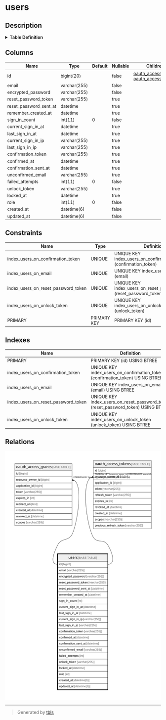 # users

## Description

<details>
<summary><strong>Table Definition</strong></summary>

```sql
CREATE TABLE `users` (
  `id` bigint(20) NOT NULL AUTO_INCREMENT,
  `email` varchar(255) NOT NULL DEFAULT '',
  `encrypted_password` varchar(255) NOT NULL DEFAULT '',
  `reset_password_token` varchar(255) DEFAULT NULL,
  `reset_password_sent_at` datetime DEFAULT NULL,
  `remember_created_at` datetime DEFAULT NULL,
  `sign_in_count` int(11) NOT NULL DEFAULT '0',
  `current_sign_in_at` datetime DEFAULT NULL,
  `last_sign_in_at` datetime DEFAULT NULL,
  `current_sign_in_ip` varchar(255) DEFAULT NULL,
  `last_sign_in_ip` varchar(255) DEFAULT NULL,
  `confirmation_token` varchar(255) DEFAULT NULL,
  `confirmed_at` datetime DEFAULT NULL,
  `confirmation_sent_at` datetime DEFAULT NULL,
  `unconfirmed_email` varchar(255) DEFAULT NULL,
  `failed_attempts` int(11) NOT NULL DEFAULT '0',
  `unlock_token` varchar(255) DEFAULT NULL,
  `locked_at` datetime DEFAULT NULL,
  `role` int(11) NOT NULL DEFAULT '0',
  `created_at` datetime(6) NOT NULL,
  `updated_at` datetime(6) NOT NULL,
  PRIMARY KEY (`id`),
  UNIQUE KEY `index_users_on_email` (`email`),
  UNIQUE KEY `index_users_on_confirmation_token` (`confirmation_token`),
  UNIQUE KEY `index_users_on_reset_password_token` (`reset_password_token`),
  UNIQUE KEY `index_users_on_unlock_token` (`unlock_token`)
) ENGINE=InnoDB DEFAULT CHARSET=utf8mb4 COLLATE=utf8mb4_0900_ai_ci
```

</details>

## Columns

| Name                   | Type         | Default | Nullable | Children                                                                                    | Parents | Comment |
| ---------------------- | ------------ | ------- | -------- | ------------------------------------------------------------------------------------------- | ------- | ------- |
| id                     | bigint(20)   |         | false    | [oauth_access_grants](oauth_access_grants.md) [oauth_access_tokens](oauth_access_tokens.md) |         |         |
| email                  | varchar(255) |         | false    |                                                                                             |         |         |
| encrypted_password     | varchar(255) |         | false    |                                                                                             |         |         |
| reset_password_token   | varchar(255) |         | true     |                                                                                             |         |         |
| reset_password_sent_at | datetime     |         | true     |                                                                                             |         |         |
| remember_created_at    | datetime     |         | true     |                                                                                             |         |         |
| sign_in_count          | int(11)      | 0       | false    |                                                                                             |         |         |
| current_sign_in_at     | datetime     |         | true     |                                                                                             |         |         |
| last_sign_in_at        | datetime     |         | true     |                                                                                             |         |         |
| current_sign_in_ip     | varchar(255) |         | true     |                                                                                             |         |         |
| last_sign_in_ip        | varchar(255) |         | true     |                                                                                             |         |         |
| confirmation_token     | varchar(255) |         | true     |                                                                                             |         |         |
| confirmed_at           | datetime     |         | true     |                                                                                             |         |         |
| confirmation_sent_at   | datetime     |         | true     |                                                                                             |         |         |
| unconfirmed_email      | varchar(255) |         | true     |                                                                                             |         |         |
| failed_attempts        | int(11)      | 0       | false    |                                                                                             |         |         |
| unlock_token           | varchar(255) |         | true     |                                                                                             |         |         |
| locked_at              | datetime     |         | true     |                                                                                             |         |         |
| role                   | int(11)      | 0       | false    |                                                                                             |         |         |
| created_at             | datetime(6)  |         | false    |                                                                                             |         |         |
| updated_at             | datetime(6)  |         | false    |                                                                                             |         |         |

## Constraints

| Name                                | Type        | Definition                                                            |
| ----------------------------------- | ----------- | --------------------------------------------------------------------- |
| index_users_on_confirmation_token   | UNIQUE      | UNIQUE KEY index_users_on_confirmation_token (confirmation_token)     |
| index_users_on_email                | UNIQUE      | UNIQUE KEY index_users_on_email (email)                               |
| index_users_on_reset_password_token | UNIQUE      | UNIQUE KEY index_users_on_reset_password_token (reset_password_token) |
| index_users_on_unlock_token         | UNIQUE      | UNIQUE KEY index_users_on_unlock_token (unlock_token)                 |
| PRIMARY                             | PRIMARY KEY | PRIMARY KEY (id)                                                      |

## Indexes

| Name                                | Definition                                                                        |
| ----------------------------------- | --------------------------------------------------------------------------------- |
| PRIMARY                             | PRIMARY KEY (id) USING BTREE                                                      |
| index_users_on_confirmation_token   | UNIQUE KEY index_users_on_confirmation_token (confirmation_token) USING BTREE     |
| index_users_on_email                | UNIQUE KEY index_users_on_email (email) USING BTREE                               |
| index_users_on_reset_password_token | UNIQUE KEY index_users_on_reset_password_token (reset_password_token) USING BTREE |
| index_users_on_unlock_token         | UNIQUE KEY index_users_on_unlock_token (unlock_token) USING BTREE                 |

## Relations

![er](users.svg)

---

> Generated by [tbls](https://github.com/k1LoW/tbls)
